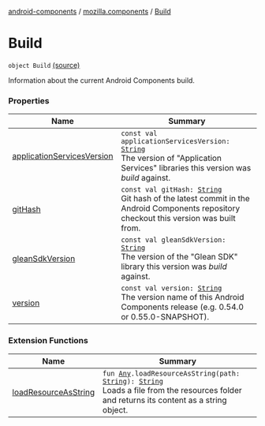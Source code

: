 [android-components](../../index.md) / [mozilla.components](../index.md) / [Build](./index.md)

# Build

`object Build` [(source)](https://github.com/mozilla-mobile/android-components/blob/master/components/support/base/src/main/java/mozilla/components/Build.kt#L12)

Information about the current Android Components build.

### Properties

| Name | Summary |
|---|---|
| [applicationServicesVersion](application-services-version.md) | `const val applicationServicesVersion: `[`String`](https://kotlinlang.org/api/latest/jvm/stdlib/kotlin/-string/index.html)<br>The version of "Application Services" libraries this version was *build* against. |
| [gitHash](git-hash.md) | `const val gitHash: `[`String`](https://kotlinlang.org/api/latest/jvm/stdlib/kotlin/-string/index.html)<br>Git hash of the latest commit in the Android Components repository checkout this version was built from. |
| [gleanSdkVersion](glean-sdk-version.md) | `const val gleanSdkVersion: `[`String`](https://kotlinlang.org/api/latest/jvm/stdlib/kotlin/-string/index.html)<br>The version of the "Glean SDK" library this version was *build* against. |
| [version](version.md) | `const val version: `[`String`](https://kotlinlang.org/api/latest/jvm/stdlib/kotlin/-string/index.html)<br>The version name of this Android Components release (e.g. 0.54.0 or 0.55.0-SNAPSHOT). |

### Extension Functions

| Name | Summary |
|---|---|
| [loadResourceAsString](../../mozilla.components.support.test.file/kotlin.-any/load-resource-as-string.md) | `fun `[`Any`](https://kotlinlang.org/api/latest/jvm/stdlib/kotlin/-any/index.html)`.loadResourceAsString(path: `[`String`](https://kotlinlang.org/api/latest/jvm/stdlib/kotlin/-string/index.html)`): `[`String`](https://kotlinlang.org/api/latest/jvm/stdlib/kotlin/-string/index.html)<br>Loads a file from the resources folder and returns its content as a string object. |
